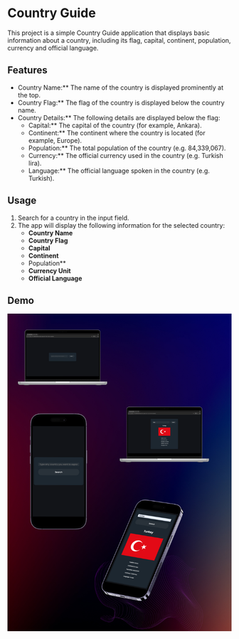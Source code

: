 # Country Guide

This project is a simple Country Guide application that displays basic information about a country, including its flag, capital, continent, population, currency and official language.

## Features

- Country Name:** The name of the country is displayed prominently at the top.
- Country Flag:** The flag of the country is displayed below the country name.
- Country Details:** The following details are displayed below the flag:
  - Capital:** The capital of the country (for example, Ankara).
  - Continent:** The continent where the country is located (for example, Europe).
  - Population:** The total population of the country (e.g. 84,339,067).
  - Currency:** The official currency used in the country (e.g. Turkish lira).
  - Language:** The official language spoken in the country (e.g. Turkish).

## Usage

1. Search for a country in the input field.
2. The app will display the following information for the selected country:
   - **Country Name**
   - **Country Flag**
   - **Capital**
   - **Continent**
   - Population**
   - **Currency Unit**
   - **Official Language**

## Demo

![Country Guide Image](https://github.com/BGWEB08/README.md-IMAGES/blob/main/JavaScript%20Trials/Country%20Guide/countryguide-img.png?raw=true)

